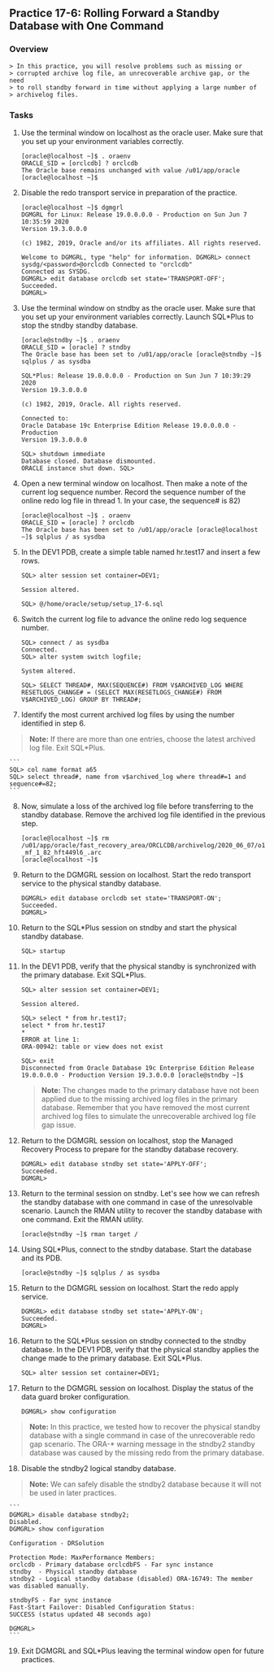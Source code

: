 
Practice 17-6: Rolling Forward a Standby Database with One Command
------------------------------------------------------------------

### Overview

    > In this practice, you will resolve problems such as missing or
    > corrupted archive log file, an unrecoverable archive gap, or the need
    > to roll standby forward in time without applying a large number of
    > archivelog files.

### Tasks

1.  Use the terminal window on localhost as the oracle user. Make sure
    that you set up your environment variables correctly.

    ```
    [oracle@localhost ~]$ . oraenv
    ORACLE_SID = [orclcdb] ? orclcdb
    The Oracle base remains unchanged with value /u01/app/oracle [oracle@localhost ~]$
    ```

2.  Disable the redo transport service in preparation of the practice.

    ```
    [oracle@localhost ~]$ dgmgrl
    DGMGRL for Linux: Release 19.0.0.0.0 - Production on Sun Jun 7 10:35:59 2020
    Version 19.3.0.0.0

    (c) 1982, 2019, Oracle and/or its affiliates. All rights reserved.

    Welcome to DGMGRL, type "help" for information. DGMGRL> connect sysdg/<password>@orclcdb Connected to "orclcdb"
    Connected as SYSDG.
    DGMGRL> edit database orclcdb set state='TRANSPORT-OFF';
    Succeeded.
    DGMGRL>
    ```

3.  Use the terminal window on stndby as the oracle user. Make sure that
    you set up your environment variables correctly. Launch SQL\*Plus to
    stop the stndby standby database.

    ```
    [oracle@stndby ~]$ . oraenv
    ORACLE_SID = [oracle] ? stndby
    The Oracle base has been set to /u01/app/oracle [oracle@stndby ~]$ sqlplus / as sysdba

    SQL*Plus: Release 19.0.0.0.0 - Production on Sun Jun 7 10:39:29 2020
    Version 19.3.0.0.0

    (c) 1982, 2019, Oracle. All rights reserved.

    Connected to:
    Oracle Database 19c Enterprise Edition Release 19.0.0.0.0 - Production
    Version 19.3.0.0.0

    SQL> shutdown immediate
    Database closed. Database dismounted.
    ORACLE instance shut down. SQL>
    ```

4.  Open a new terminal window on localhost. Then make a note of the
    current log sequence number. Record the sequence number of the
    online redo log file in thread 1. In your case, the sequence\#
    is 82)

    ```
    [oracle@localhost ~]$ . oraenv
    ORACLE_SID = [oracle] ? orclcdb
    The Oracle base has been set to /u01/app/oracle [oracle@localhost ~]$ sqlplus / as sysdba
    ```

5.  In the DEV1 PDB, create a simple table named hr.test17 and insert a
    few rows.

    ```
    SQL> alter session set container=DEV1;

    Session altered.

    SQL> @/home/oracle/setup/setup_17-6.sql
    ```

6.  Switch the current log file to advance the online redo log sequence
    number.

    ```
    SQL> connect / as sysdba
    Connected.
    SQL> alter system switch logfile;

    System altered.

    SQL> SELECT THREAD#, MAX(SEQUENCE#) FROM V$ARCHIVED_LOG WHERE RESETLOGS_CHANGE# = (SELECT MAX(RESETLOGS_CHANGE#) FROM V$ARCHIVED_LOG) GROUP BY THREAD#;
    ```


7.  Identify the most current archived log files by using the number
    identified in step 6.

> **Note:** If there are more than one entries, choose the latest
> archived log file. Exit SQL\*Plus.

    ```
    SQL> col name format a65
    SQL> select thread#, name from v$archived_log where thread#=1 and sequence#=82;
    ```

8.  Now, simulate a loss of the archived log file before transferring to
    the standby database. Remove the archived log file identified in the
    previous step.

    ```
    [oracle@localhost ~]$ rm
    /u01/app/oracle/fast_recovery_area/ORCLCDB/archivelog/2020_06_07/o1
    _mf_1_82_hft449l6_.arc
    [oracle@localhost ~]$
    ```


9.  Return to the DGMGRL session on localhost. Start the redo transport
    service to the physical standby database.

    ```
    DGMGRL> edit database orclcdb set state='TRANSPORT-ON';
    Succeeded.
    DGMGRL>
    ```

10. Return to the SQL\*Plus session on stndby and start the physical
    standby database.

    ```
    SQL> startup
    ```

11. In the DEV1 PDB, verify that the physical standby is synchronized
    with the primary database. Exit SQL\*Plus.

    ```
    SQL> alter session set container=DEV1;

    Session altered.

    SQL> select * from hr.test17;
    select * from hr.test17
    *
    ERROR at line 1:
    ORA-00942: table or view does not exist

    SQL> exit
    Disconnected from Oracle Database 19c Enterprise Edition Release
    19.0.0.0.0 - Production Version 19.3.0.0.0 [oracle@stndby ~]$
    ```


    > **Note:** The changes made to the primary database have not been
    > applied due to the missing archived log files in the primary database.
    > Remember that you have removed the most current archived log files to
    > simulate the unrecoverable archived log file gap issue.

12. Return to the DGMGRL session on localhost, stop the Managed Recovery
    Process to prepare for the standby database recovery.

    ```
    DGMGRL> edit database stndby set state='APPLY-OFF';
    Succeeded.
    DGMGRL>
    ```

13. Return to the terminal session on stndby. Let's see how we can
    refresh the standby database with one command in case of the
    unresolvable scenario. Launch the RMAN utility to recover the
    standby database with one command. Exit the RMAN utility.

    ```
    [oracle@stndby ~]$ rman target /
    ```

14. Using SQL\*Plus, connect to the stndby database. Start the database
    and its PDB.

    ```
    [oracle@stndby ~]$ sqlplus / as sysdba
    ```

15. Return to the DGMGRL session on localhost. Start the redo apply
    service.

    ```
    DGMGRL> edit database stndby set state='APPLY-ON';
    Succeeded.
    DGMGRL>
    ```

16. Return to the SQL\*Plus session on stndby connected to the stndby
    database. In the DEV1 PDB, verify that the physical standby applies
    the change made to the primary database. Exit SQL\*Plus.

    ```
    SQL> alter session set container=DEV1;
    ```

17. Return to the DGMGRL session on localhost. Display the status of the
    data guard broker configuration.

    ```
    DGMGRL> show configuration
    ```

> **Note:** In this practice, we tested how to recover the physical
> standby database with a single command in case of the unrecoverable
> redo gap scenario. The ORA-\* warning message in the stndby2 standby
> database was caused by the missing redo from the primary database.

18. Disable the stndby2 logical standby database.

> **Note:** We can safely disable the stndby2 database because it will
> not be used in later practices.

    ```
    DGMGRL> disable database stndby2;
    Disabled.
    DGMGRL> show configuration

    Configuration - DRSolution

    Protection Mode: MaxPerformance Members:
    orclcdb	- Primary database orclcdbFS - Far sync instance
    stndby	- Physical standby database
    stndby2 - Logical standby database (disabled) ORA-16749: The member was disabled manually.

    stndbyFS - Far sync instance
    Fast-Start Failover: Disabled Configuration Status:
    SUCCESS	(status updated 48 seconds ago)

    DGMGRL>
    ```


19. Exit DGMGRL and SQL\*Plus leaving the terminal window open for
    future practices.
